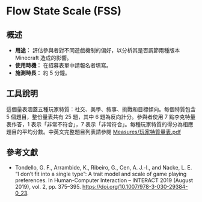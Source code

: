 # Flow State Scale (FSS)

## 概述

- **用途：** 評估參與者對不同遊戲機制的偏好，以分析其是否調節兩種版本 Minecraft 造成的影響。
- **使用時機：** 在招募表單中請報名者填寫。
- **施測時長：** 約 5 分鐘。

## 工具說明

這個量表涵蓋五種玩家特質：社交、美學、敘事、挑戰和目標傾向。每個特質包含 5 個題目，整份量表共有 25 題，其中 6 題為反向計分。參與者使用 7 點李克特量表作答，1 表示「非常不符合」，7 表示「非常符合」。每種玩家特質的得分為相應題目的平均分數。中英文完整題目列表請參閱 [Measures/玩家特質量表.pdf](玩家特質量表.pdf)

## 參考文獻

- Tondello, G. F., Arrambide, K., Ribeiro, G., Cen, A. J.-l., and Nacke, L. E. “I don’t fit into a single type”: A trait model and scale of game playing preferences. In Human-Computer Interaction – INTERACT 2019 (August 2019), vol. 2, pp. 375–395. https://doi.org/10.1007/978-3-030-29384-0_23.
